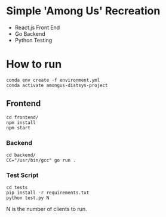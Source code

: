 # Simple 'Among Us' Recreation

- React.js Front End
- Go Backend
- Python Testing

# How to run

```
conda env create -f environment.yml
conda activate amongus-distsys-project
```

## Frontend

```
cd frontend/
npm install
npm start
```

### Backend

```
cd backend/
CC="/usr/bin/gcc" go run .
```

### Test Script

```
cd tests
pip install -r requirements.txt
python test.py N
```

N is the number of clients to run.
